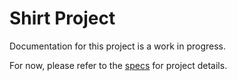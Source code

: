 # Shirt Project
Documentation for this project is a work in progress.

For now, please refer to the [specs](specs.yaml) for project details.
